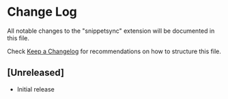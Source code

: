 # Change Log

All notable changes to the "snippetsync" extension will be documented in this file.

Check [Keep a Changelog](http://keepachangelog.com/) for recommendations on how to structure this file.

## [Unreleased]

- Initial release